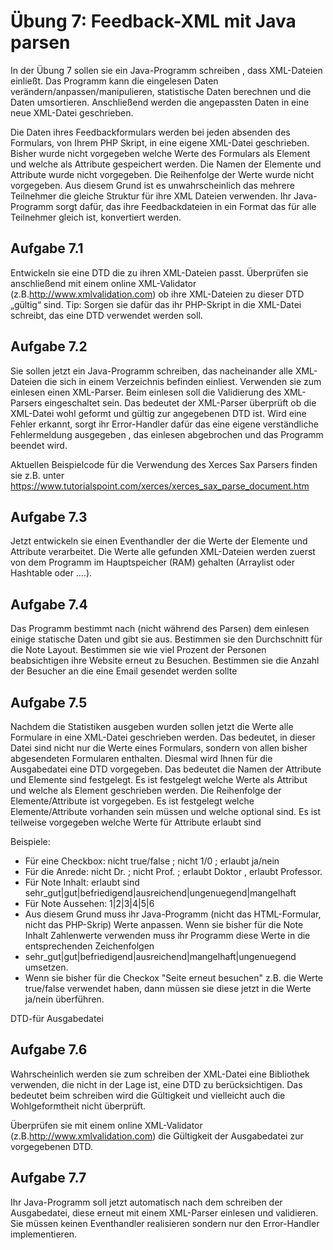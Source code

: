 # Übung 7: Feedback-XML mit Java parsen

In der Übung 7 sollen sie ein Java-Programm schreiben , dass XML-Dateien einließt. Das Programm kann die eingelesen Daten verändern/anpassen/manipulieren, statistische Daten berechnen und die Daten umsortieren. Anschließend werden die angepassten Daten in eine neue XML-Datei geschrieben.

Die Daten ihres Feedbackformulars werden bei jeden absenden des Formulars, von Ihrem PHP Skript, in eine eigene XML-Datei geschrieben. Bisher wurde nicht vorgegeben welche Werte des Formulars als Element und welche als Attribute gespeichert werden. Die Namen der Elemente und Attribute wurde nicht vorgegeben. Die Reihenfolge der Werte wurde nicht vorgegeben. Aus diesem Grund ist es unwahrscheinlich das mehrere Teilnehmer die gleiche Struktur für ihre XML Dateien verwenden. Ihr Java-Programm sorgt dafür, das ihre Feedbackdateien in ein Format das für alle Teilnehmer gleich ist, konvertiert werden.


## Aufgabe 7.1
Entwickeln sie eine DTD die zu ihren XML-Dateien passt. Überprüfen sie anschließend mit einem online XML-Validator (z.B.http://www.xmlvalidation.com) ob ihre XML-Dateien zu dieser DTD „gültig“ sind. Tip: Sorgen sie dafür das ihr PHP-Skript in die XML-Datei schreibt, das eine DTD verwendet werden soll.


## Aufgabe 7.2
Sie sollen jetzt ein Java-Programm schreiben, das nacheinander alle XML-Dateien die sich in einem Verzeichnis befinden einliest. Verwenden sie zum einlesen einen XML-Parser. Beim einlesen soll die Validierung des XML-Parsers eingeschaltet sein. Das bedeutet der XML-Parser überprüft ob die XML-Datei wohl geformt und gültig zur angegebenen DTD ist. Wird eine Fehler erkannt, sorgt ihr Error-Handler dafür das eine eigene verständliche Fehlermeldung ausgegeben , das einlesen abgebrochen und das Programm beendet wird.

Aktuellen Beispielcode für die Verwendung des Xerces Sax Parsers finden sie z.B. unter https://www.tutorialspoint.com/xerces/xerces_sax_parse_document.htm


## Aufgabe 7.3
Jetzt entwickeln sie einen Eventhandler der die Werte der Elemente und Attribute verarbeitet. Die Werte alle gefunden XML-Dateien werden zuerst von dem Programm im Hauptspeicher (RAM) gehalten (Arraylist oder Hashtable oder ….).
  

## Aufgabe 7.4
Das Programm bestimmt nach (nicht während des Parsen) dem einlesen einige statische Daten und gibt sie aus.
Bestimmen sie den Durchschnitt für die Note Layout.
Bestimmen sie wie viel Prozent der Personen beabsichtigen ihre Website erneut zu Besuchen.
Bestimmen sie die Anzahl der Besucher an die eine Email gesendet werden sollte
   

## Aufgabe 7.5
Nachdem die Statistiken ausgeben wurden sollen jetzt die Werte alle Formulare in eine XML-Datei geschrieben werden. Das bedeutet, in dieser Datei sind nicht nur die Werte eines Formulars, sondern von allen bisher abgesendeten Formularen enthalten. Diesmal wird Ihnen für die Ausgabedatei eine DTD vorgegeben. Das bedeutet die Namen der Attribute und Elemente sind festgelegt. Es ist festgelegt welche Werte als Attribut und welche als Element geschrieben werden. Die Reihenfolge der Elemente/Attribute ist vorgegeben. Es ist festgelegt welche Elemente/Attribute vorhanden sein müssen und welche optional sind. Es ist teilweise vorgegeben welche Werte für Attribute erlaubt sind

Beispiele:
- Für eine Checkbox: nicht true/false ; nicht 1/0 ; erlaubt ja/nein
- Für die Anrede: nicht Dr. ; nicht Prof. ; erlaubt Doktor , erlaubt Professor.
- Für Note Inhalt: erlaubt sind sehr_gut|gut|befriedigend|ausreichend|ungenuegend|mangelhaft
- Für Note Aussehen: 1|2|3|4|5|6
- Aus diesem Grund muss ihr Java-Programm (nicht das HTML-Formular, nicht das PHP-Skrip) Werte anpassen. Wenn sie bisher für die Note Inhalt Zahlenwerte verwenden muss ihr Programm diese Werte in die entsprechenden Zeichenfolgen
- sehr_gut|gut|befriedigend|ausreichend|mangelhaft|ungenuegend umsetzen.
- Wenn sie bisher für die Checkox "Seite erneut besuchen" z.B. die Werte true/false verwendet haben, dann müssen sie diese jetzt in die Werte ja/nein überführen.

DTD-für Ausgabedatei

<!ELEMENT feedbackdatenbank (feedback*, entwicker_parser)>
<!ELEMENT feedback (besucher,bewertung,info)>
<!ELEMENT besucher (alter,kontakt)>
<!ATTLIST besucher
anrede (Herr|Frau|Doktor|Professor) #IMPLIED
vorname CDATA #REQUIRED
nachname CDATA #REQUIRED
>
<!ELEMENT kontakt (emailadresse?,website?,telefonnummer?)>
<!ATTLIST kontakt
rueckfrage_erlaubt (true|false) #IMPLIED
>
<!ELEMENT alter (#PCDATA)>
<!ELEMENT emailadresse (#PCDATA)>
<!ELEMENT telefonnummer (#PCDATA)>
<!ELEMENT website (#PCDATA)>
<!ELEMENT bewertung (vorschlag?)>
<!ATTLIST bewertung
erneuter_besuch (ja|nein) "ja"
note_inhalt (sehr_gut|gut|befriedigend|ausreichend|mangelhaft|ungenuegend) #IMPLIED
note_aussehen (1|2|3|4|5|6) #IMPLIED
>
<!ELEMENT vorschlag (#PCDATA)>
<!ELEMENT info (email-gesendet?,datum,uhrzeit)>
<!ELEMENT email-gesendet (#PCDATA)>
<!ELEMENT datum (#PCDATA)>
<!ELEMENT uhrzeit (#PCDATA)>
<!ELEMENT entwicker_parser (#PCDATA)>


## Aufgabe 7.6
Wahrscheinlich werden sie zum schreiben der XML-Datei eine Bibliothek verwenden, die nicht in der Lage ist, eine DTD zu berücksichtigen. Das bedeutet beim schreiben wird die Gültigkeit und vielleicht auch die Wohlgeformtheit nicht überprüft.

Überprüfen sie mit einem online XML-Validator (z.B.http://www.xmlvalidation.com) die Gültigkeit der Ausgabedatei zur vorgegebenen DTD.


## Aufgabe 7.7
Ihr Java-Programm soll jetzt automatisch nach dem schreiben der Ausgabedatei, diese erneut mit einem XML-Parser einlesen und validieren. Sie müssen keinen Eventhandler realisieren sondern nur den Error-Handler implementieren.
